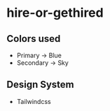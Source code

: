 # hire-or-gethired

## Colors used 
- Primary -> Blue 
- Secondary -> Sky

## Design System 
- Tailwindcss
